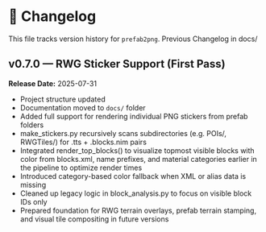 # 📜 Changelog

This file tracks version history for `prefab2png`.  Previous Changelog in docs/

## v0.7.0 — RWG Sticker Support (First Pass)
**Release Date:** 2025-07-31

- Project structure updated
- Documentation moved to `docs/` folder
- Added full support for rendering individual PNG stickers from prefab folders
- make_stickers.py recursively scans subdirectories (e.g. POIs/, RWGTiles/) for .tts + .blocks.nim pairs
- Integrated render_top_blocks() to visualize topmost visible blocks with color from blocks.xml, name prefixes, and material categories earlier in the pipeline to optimize render times
- Introduced category-based color fallback when XML or alias data is missing
- Cleaned up legacy logic in block_analysis.py to focus on visible block IDs only
- Prepared foundation for RWG terrain overlays, prefab terrain stamping, and visual tile compositing in future versions

